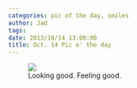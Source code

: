 ```yaml
---
categories: pic of the day, smiles
author: Jad
tags: 
date: 2013/10/14 13:00:00
title: Oct. 14 Pic o' the day
---
```


<figure>
<img src="/img/2013/10/14/img_4543_medium.jpg" />
<figcaption>Looking good.  Feeling good.</figcaption>
</figure>

